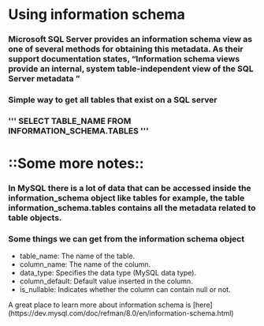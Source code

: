 <h1>Using information schema</h1>

<h3> Microsoft SQL Server provides an information schema view as one of several methods for obtaining this metadata. As their support documentation states, “Information schema views provide an internal, system table-independent view of the SQL Server metadata ”</h3>

<h3>Simple way to get all tables that exist on a SQL server</h3>
<h3>
'''
SELECT TABLE_NAME FROM INFORMATION_SCHEMA.TABLES
'''
</h3>


<h1>::Some more notes::</h1>
<h3>In MySQL there is a lot of data that can be accessed inside the information_schema object like tables for example, the table information_schema.tables contains all the metadata related to table objects.</h3>

<h3>Some things we can get from the information schema object</h3>
<ul>

<li>table_name: The name of the table.</li>
<li>column_name: The name of the column.</li>
<li>data_type: Specifies the data type (MySQL data type).</li>
<li>column_default: Default value inserted in the column.</li>
<li>is_nullable: Indicates whether the column can contain null or not.</li>
</ul>
A great place to learn more about information schema is [here](https://dev.mysql.com/doc/refman/8.0/en/information-schema.html)